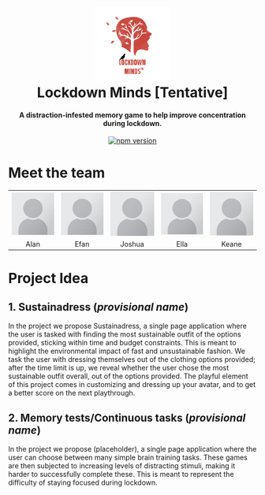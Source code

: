 
<h1 align="center">
<center>
<img src="report/images/image001_logo.png" alt="drawing" width="150"/>
<br>
Lockdown Minds [Tentative]
</h1>

<h4 align="center">A distraction-infested memory game to help improve concentration during lockdown.</h4>


<p align="center">
  <a href="https://badge.fury.io/js/%40angular%2Fcore"><img src="https://badge.fury.io/js/%40angular%2Fcore.svg" alt="npm version" 	height="18"></a>
</p>


# Meet the team

<table style="width:100%">
    <tr>
        <td><center><img src="report/images/image002_alan.png" width="100"></center></td>
        <td><center><img src="report/images/image002_alan.png" width="100"><center></td>
        <td><center><img src="report/images/image002_alan.png" width="100"><center></td>
        <td><center><img src="report/images/image002_alan.png" width="100"><center></td>
        <td><center><img src="report/images/image002_alan.png" width="100"><center></td>
    </tr>
    <tr>
        <td colspan="1"><center>Alan</center></td>
        <td colspan="1"><center>Efan</center></td>
        <td colspan="1"><center>Joshua</center></td>
        <td colspan="1"><center>Ella</center></td>
        <td colspan="1"><center>Keane</center></td>
    </tr>
</table>


# Project Idea




## 1. Sustainadress (*provisional name*) 

In the project we propose Sustainadress, a single page application where the user is tasked with finding the most sustainable outfit of the options provided, sticking within time and budget constraints. This is meant to highlight the environmental impact of fast and unsustainable fashion. We task the user with dressing themselves out of the clothing options provided; after the time limit is up, we reveal whether the user chose the most sustainable outfit overall, out of the options provided. The playful element of this project comes in customizing and dressing up your avatar, and to get a better score on the next playthrough.   

## 2. Memory tests/Continuous tasks (*provisional name*) 

In the project we propose (placeholder), a single page application where the user can choose between many simple brain training tasks. These games are then subjected to increasing levels of distracting stimuli, making it harder to successfully complete these. This is meant to represent the difficulty of staying focused during lockdown.
